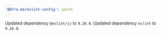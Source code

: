 ```yaml
---
'@bfra.me/eslint-config': patch
---
```


Updated dependency `@eslint/js` to `9.26.0`.
Updated dependency `eslint` to `9.26.0`.
